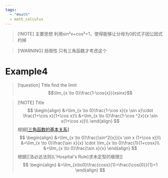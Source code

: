 ```yaml
---
tags:
  - "#math"
  - math_calculus
---
```


> [!NOTE] 主要思想
> 利用sin²x+cos²=1，使得能够让分母为0的式子因公因式约掉


> [!WARNING] 局限性
> 只有三角函数才考虑这个



# Example4

> [!question] Title
> find the limit 
> $$\lim_{x \to 0}\frac{1-\cos{x}}{xsinx}$$

> [!NOTE] Title
>$$
>\begin{align}
>&=\lim_{x \to 0}\frac{1-\cos x}{x \sin x}\cdot \frac{1+\cos x}{1+\cos x}\\
>&=\lim_{x \to 0}\frac{1-\cos ^2x}{x \sin x(1+\cos x)}\\
>\end{align}
>$$
>根据[[三角函数的基本关系]](1-cos²=sin²x)
>$$
>\begin{align}
>&=\lim_{x \to 0}\frac{\sin^2{x}}{x \sin x (1+\cos x)}\\
>&=\lim_{x \to 0}\frac{\sin x}{x} \cdot \lim_{x \to 0}\frac{1}{1+cosx}\\
>&=\lim_{x \to 0}\frac{\sin x}{x}
>\end{align}
>$$
>根据[[洛必达法则(L'Hospital's Rule)求未定型的极限]]
>$$
>\begin{align}
>&=\lim_{x\to0}\frac{cosx}{1}=\frac{\cos{0}}{1}=1
>\end{align}
>$$
